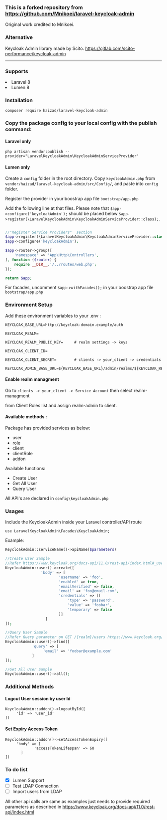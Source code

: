 ### This is a forked repository from https://github.com/Mnikoei/laravel-keycloak-admin

Original work credited to Mnikoei. 

### Alternative

Keycloak Admin library made by Scito. 
https://gitlab.com/scito-performance/keycloak-admin

--------

### Supports
<li>Laravel 8</li>
<li>Lumen 8</li>

### Installation

```
composer require haizad/laravel-keycloak-admin
```

### Copy the package config to your local config with the publish command:

#### Laravel only
```shell
php artisan vendor:publish --provider="LaravelKeycloakAdmin\KeycloakAdminServiceProvider"
```

#### Lumen only

Create a ``config`` folder in the root directory.
Copy ```keycloakAdmin.php``` from ```vendor/haizad/laravel-keycloak-admin/src/Config/```, and paste into ```config``` folder.

Register the provider in your boostrap app file ```bootstrap/app.php```

Add the following line at that files. Please note that 
```$app->configure('keycloakAdmin');``` should be placed below 
```$app->register(\LaravelKeycloakAdmin\KeycloakAdminServiceProvider::class);```.

```php

//"Register Service Providers"  section
$app->register(\LaravelKeycloakAdmin\KeycloakAdminServiceProvider::class);
$app->configure('keycloakAdmin');

$app->router->group([
    'namespace' => 'App\Http\Controllers',
], function ($router) {
    require __DIR__.'/../routes/web.php';
});

return $app;

```

For facades, uncomment ```$app->withFacades();``` in your boostrap app file ```bootstrap/app.php```

### Environment Setup

Add these environment variables to your .env :


```
KEYCLOAK_BASE_URL=http://keycloak-domain.example/auth

KEYCLOAK_REALM=                

KEYCLOAK_REALM_PUBLIC_KEY=     # realm settings -> keys 

KEYCLOAK_CLIENT_ID=            

KEYCLOAK_CLIENT_SECRET=        # clients -> your_client -> credentials 

KEYCLOAK_ADMIN_BASE_URL=${KEYCLOAK_BASE_URL}/admin/realms/${KEYCLOAK_REALM} 
```



#### Enable realm managment

Go to ```clients -> your_client -> Service Account``` then select realm-managment

from Client Roles list and assign realm-admin to client.



#### Available methods : 


Package has provided services as below:

* user
* role
* client
* clientRole
* addon


Available functions:

* Create User
* Get All User
* Query User

All API's are declared in ```config\keycloakAdmin.php```

### Usages

Include the KeycloakAdmin inside your Laravel controller/API route
```
use LaravelKeycloakAdmin\Facades\KeycloakAdmin;
```

Example:
```php
KeycloakAdmin::serviceName()->apiName($parameters)

//Create User Sample
//Refer https://www.keycloak.org/docs-api/11.0/rest-api/index.html#_userrepresentation
KeycloakAdmin::user()->create([
                'body' => [
                        'username' => 'foo',
                        'enabled' => true,
                        'emailVerified' => false,
                        'email' => 'foo@email.com',
                        'credentials' => [[
                            'type' => 'password',
                            'value' => 'foobar',
                            'temporary' => false
                        ]]
                  ]
]);

//Query User Sample
//Refer Query parameter on GET /{realm}/users https://www.keycloak.org/docs-api/11.0/rest-api/index.html
KeycloakAdmin::user()->find([
            'query' => [ 
                 'email' => 'foobar@example.com'
            ]
]);

//Get All User Sample
KeycloakAdmin::user()->all();

```

### Additional Methods 

#### Logout User session by user Id

```
KeycloakAdmin::addon()->logoutById([
     'id' => 'user_id'
])
```

#### Set Expiry Access Token

```
KeycloakAdmin::addon()->setAccessTokenExpiry([
     'body' => [
             'accessTokenLifespan' => 60
       ]
])

```

### To do list
 - [x] Lumen Support
 - [ ] Test LDAP Connection
 - [ ] Import users from LDAP

All other api calls are same as examples just needs to provide required parameters as described in https://www.keycloak.org/docs-api/11.0/rest-api/index.html
